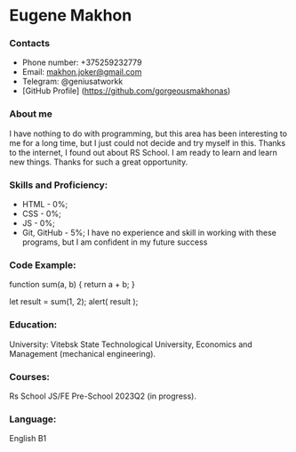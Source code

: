 # Eugene Makhon

### Contacts
* Phone number: +375259232779
* Email: makhon.joker@gmail.com
* Telegram: @geniusatworkk
* [GitHub Profile] (https://github.com/gorgeousmakhonas)
### About me
I have nothing to do with programming, but this area has been interesting to me for a long time, but I just could not decide and try myself in this. Thanks to the internet, I found out about RS School. I am ready to learn and learn new things. Thanks for such a great opportunity.

### Skills and Proficiency:
* HTML - 0%;
* CSS - 0%;
* JS - 0%;
* Git, GitHub - 5%;
I have no experience and skill in working with these programs, but I am confident in my future success

### Code Example:
function sum(a, b) {
  return a + b;
}

let result = sum(1, 2);
alert( result );
### Education:
University: Vitebsk State Technological University, Economics and Management (mechanical engineering).
### Courses: 
Rs School JS/FE Pre-School 2023Q2 (in progress).
### Language:
English B1
